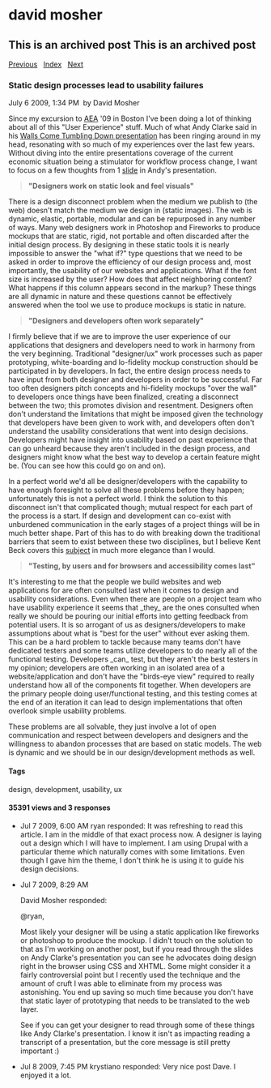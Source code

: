 # david mosher

## This is an archived post This is an archived post

[Previous](../../../posts/2009/07/usability-failures-in-the-wild-lego-and-petro.html)
  [Index](../../../index-4.html)  
[Next](../../../posts/2009/06/aea-09-themes-and-perspective.html)

### Static design processes lead to usability failures

July 6 2009, 1:34 PM  by David Mosher

Since my excursion to [AEA](http://www.aneventapart.com) '09 in Boston I've been
doing a lot of thinking about all of this "User Experience" stuff. Much of what
Andy Clarke said in his [Walls Come Tumbling Down
presentation](http://www.forabeautifulweb.com/blog/about/walls_come_tumbling_down_presentation_slides_and_transcript/)
has been ringing around in my head, resonating with so much of my experiences
over the last few years. Without diving into the entire presentations coverage
of the current economic situation being a stimulator for workflow process
change, I want to focus on a few thoughts from 1
[slide](http://www.stuffandnonsense.co.uk/content/img/2009-06-26-020.jpg) in
Andy's presentation.

> **"Designers work on static look and feel visuals"**

There is a design disconnect problem when the medium we publish to (the web)
doesn't match the medium we design in (static images). The web is dynamic,
elastic, portable, modular and can be repurposed in any number of ways. Many web
designers work in Photoshop and Fireworks to produce mockups that are static,
rigid, not portable and often discarded after the initial design process. By
designing in these static tools it is nearly impossible to answer the "what if?"
type questions that we need to be asked in order to improve the efficiency of
our design process and, most importantly, the usability of our websites and
applications. What if the font size is increased by the user? How does that
affect neighboring content? What happens if this column appears second in the
markup? These things are all dynamic in nature and these questions cannot be
effectively answered when the tool we use to produce mockups is static in
nature.

> **"Designers and developers often work separately"**

I firmly believe that if we are to improve the user experience of our
applications that designers and developers need to work in harmony from the very
beginning. Traditional "designer/ux" work processes such as paper prototyping,
white-boarding and lo-fidelity mockup construction should be participated in by
developers. In fact, the entire design process needs to have input from both
designer and developers in order to be successful. Far too often designers pitch
concepts and hi-fidelity mockups "over the wall" to developers once things have
been finalized, creating a disconnect between the two; this promotes division
and resentment. Designers often don't understand the limitations that might be
imposed given the technology that developers have been given to work with, and
developers often don't understand the usability considerations that went into
design decisions. Developers might have insight into usability based on past
experience that can go unheard because they aren't included in the design
process, and designers might know what the best way to develop a certain feature
might be. (You can see how this could go on and on).

In a perfect world we'd all be designer/developers with the capability to have
enough foresight to solve all these problems before they happen; unfortunately
this is not a perfect world. I think the solution to this disconnect isn't that
complicated though; mutual respect for each part of the process is a start. If
design and development can co-exist with unburdened communication in the early
stages of a project things will be in much better shape. Part of this has to do
with breaking down the traditional barriers that seem to exist between these two
disciplines, but I believe Kent Beck covers this
[subject](http://www.threeriversinstitute.org/blog/?p=205) in much more elegance
than I would.

> **"Testing, by users and for browsers and accessibility comes last"**

It's interesting to me that the people we build websites and web applications
for are often consulted last when it comes to design and usability
considerations. Even when there are people on a project team who have usability
experience it seems that \_they\_ are the ones consulted when really we should
be pouring our initial efforts into getting feedback from potential users. It is
so arrogant of us as designers/developers to make assumptions about what is
"best for the user" without ever asking them. This can be a hard problem to
tackle because many teams don't have dedicated testers and some teams utilize
developers to do nearly all of the functional testing. Developers \_can\_ test,
but they aren't the best testers in my opinion; developers are often working in
an isolated area of a website/application and don't have the "birds-eye view"
required to really understand how all of the components fit together. When
developers are the primary people doing user/functional testing, and this
testing comes at the end of an iteration it can lead to design implementations
that often overlook simple usability problems.

These problems are all solvable, they just involve a lot of open communication
and respect between developers and designers and the willingness to abandon
processes that are based on static models. The web is dynamic and we should be
in our design/development methods as well.

#### Tags

design, development, usability, ux

#### 35391 views and 3 responses

-   Jul 7 2009, 6:00 AM
    ryan responded:
    It was refreshing to read this article. I am in the middle of that exact
    process now. A designer is laying out a design which I will have to
    implement. I am using Drupal with a particular theme which naturally comes
    with some limitations. Even though I gave him the theme, I don't think he is
    using it to guide his design decisions.
-   Jul 7 2009, 8:29 AM

    David Mosher responded:

    @ryan,

    Most likely your designer will be using a static application like fireworks
    or photoshop to produce the mockup. I didn't touch on the solution to that
    as I'm working on another post, but if you read through the slides on Andy
    Clarke's presentation you can see he advocates doing design right in the
    browser using CSS and XHTML. Some might consider it a fairly controversial
    point but I recently used the technique and the amount of cruft I was able
    to eliminate from my process was astonishing. You end up saving so much time
    because you don't have that static layer of prototyping that needs to be
    translated to the web layer.

    See if you can get your designer to read through some of these things like
    Andy Clarke's presentation. I know it isn't as impacting reading a
    transcript of a presentation, but the core message is still pretty important
    :)

-   Jul 8 2009, 7:45 PM
    krystiano responded:
    Very nice post Dave. I enjoyed it a lot.
